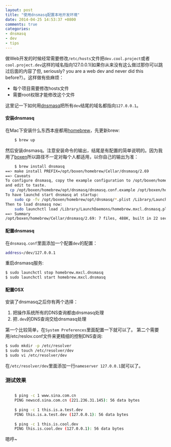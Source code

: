 ```yaml
---
layout: post
title: "使用dnsmasq配置本地开发环境"
date: 2014-04-25 14:53:37 +0800
comments: true
categories: 
- dnsmasq
- dev
- tips
---
```


做Web开发的时候经常需要修改`/etc/hosts`文件把`dev.cool.project`或者`cool.project.dev`这样的域名指向127.0.0.1(如果你从来没有这么做过那你可以跳过后面的内容了但, seriously? you are a web dev and never did this before?）。这样做有些麻烦：

* 每个项目需要修改hosts文件
* 需要root权限才能修改这个文件

这里记一下如何用[dnsmasq](http://www.thekelleys.org.uk/dnsmasq/doc.html)把所有`dev`结尾的域名都指向`127.0.0.1`。

#### 安装dnsmasq

在Mac下安装什么东西本座都用[homebrew](http://brew.sh/)，先更新brew:

```bash
    $ brew up
```

然后安装dnsmasq。注意安装命令的输出，结尾是有配置的简单说明的。因为我用了[boxen](https://lenciel.com/2013/03/boxen-introduction/)所以路径不一定对每个人都适用，以你自己的输出为准：

```bash
    $ brew install dnsmasq
==> make install PREFIX=/opt/boxen/homebrew/Cellar/dnsmasq/2.69
==> Caveats
To configure dnsmasq, copy the example configuration to /opt/boxen/homebrew/etc/dnsmasq.conf
and edit to taste.
  cp /opt/boxen/homebrew/opt/dnsmasq/dnsmasq.conf.example /opt/boxen/homebrew/etc/dnsmasq.conf
To have launchd start dnsmasq at startup:
    sudo cp -fv /opt/boxen/homebrew/opt/dnsmasq/*.plist /Library/LaunchDaemons
Then to load dnsmasq now:
    sudo launchctl load /Library/LaunchDaemons/homebrew.mxcl.dnsmasq.plist
==> Summary
/opt/boxen/homebrew/Cellar/dnsmasq/2.69: 7 files, 488K, built in 22 seconds
```

#### 配置dnsmasq

在`dnsmasq.conf`里面添加一个配置`dev`的配置：

```bash
address=/dev/127.0.0.1
```

重启dnsmasq服务:

```bash
$ sudo launchctl stop homebrew.mxcl.dnsmasq
$ sudo launchctl start homebrew.mxcl.dnsmasq
```


#### 配置OSX

安装了dnsmasq之后你有两个选择：

  1. 把操作系统所有的DNS查询都由dnsmasq处理
  2. 把`.dev`的DNS查询交给dnsmasq处理

第一个比较简单，在`System Preferences`里面配置一下就可以了。
第二个需要用/etc/reslov.conf文件来更精细的控制DNS查询:

```bash
$ sudo mkdir -p /etc/resolver
$ sudo touch /etc/resolver/dev
$ sudo vi /etc/resolver/dev 
```

在`/etc/resolver/dev`里面添加一行`nameserver 127.0.0.1`就可以了。

### 测试效果

```bash

    $ ping -c 1 www.sina.com.cn
    PING newscd.sina.com.cn (221.236.31.145): 56 data bytes
 
    $ ping -c 1 this.is.a.test.dev
    PING this.is.a.test.dev (127.0.0.1): 56 data bytes
 
    $ ping -c 1 this.is.cool.dev
    PING this.is.cool.dev (127.0.0.1): 56 data bytes
```

嗯哼~


